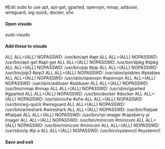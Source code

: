 #Edit sudo to use apt, apt-get, gparted, openvpn, nmap, adduser, wireguard, wg-quick, docker, ufw

#### Open visudo
sudo visudo

#### Add these to visudo
ALL ALL=(ALL) NOPASSWD: /usr/bin/apt        #apt
ALL ALL=(ALL) NOPASSWD: /usr/bin/apt-get    #apt-get
ALL ALL=(ALL) NOPASSWD: /usr/bin/dpkg       #dpkg
ALL ALL=(ALL) NOPASSWD: /usr/bin/pip        #pip
ALL ALL=(ALL) NOPASSWD: /usr/bin/pip3       #pip3
ALL ALL=(ALL) NOPASSWD: /usr/sbin/iptables  #iptables
ALL ALL=(ALL) NOPASSWD: /usr/sbin/openvpn   #openvpn
ALL ALL=(ALL) NOPASSWD: /usr/sbin/adduser   #adduser
ALL ALL=(ALL) NOPASSWD: /usr/bin/nmap       #nmap
ALL ALL=(ALL) NOPASSWD: /usr/sbin/gparted   #gparted
ALL ALL=(ALL) NOPASSWD: /usr/bin/docker     #docker
ALL ALL=(ALL) NOPASSWD: /usr/sbin/ufw       #ufw
ALL ALL=(ALL) NOPASSWD: /usr/bin/wg-quick   #wireguard
ALL ALL=(ALL) NOPASSWD: /usr/bin/wireshark  #wireshark
ALL ALL=(ALL) NOPASSWD: /usr/bin/flatpak    #flatpak
ALL ALL=(ALL) NOPASSWD: /usr/bin/rpi-imager #rapsberry pi imager
ALL ALL=(ALL) NOPASSWD: /usr/bin/minicom    #minicom
ALL ALL=(ALL) NOPASSWD: /usr/bin/minicom    #minicom
ALL ALL=(ALL) NOPASSWD: /usr/sbin/ip        #ip a
ALL ALL=(ALL) NOPASSWD: /usr/bin/systemctl  #systemctl

#### Save and exit
